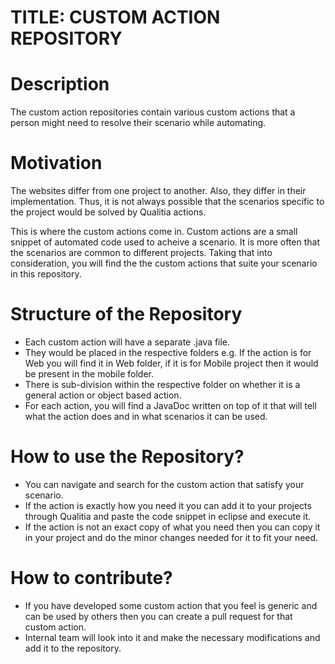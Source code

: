 # TITLE: CUSTOM ACTION REPOSITORY


# Description
The custom action repositories contain various custom actions that a person 
might need to resolve their scenario while automating.


# Motivation
The websites differ from one project to another. Also, they differ in their 
implementation. Thus, it is not always possible that the scenarios specific to 
the project would be solved by Qualitia actions.

This is where the custom actions come in. Custom actions are a small snippet 
of automated code used to acheive a scenario. It is more often that the scenarios 
are common to different projects. Taking that into consideration, you will find 
the the custom actions that suite your scenario in this repository.


# Structure of the Repository
- Each custom action will have a separate .java file.
- They would be placed in the respective folders e.g. If the action is for Web 
you will find it in Web folder, if it is for Mobile project then it would be 
present in the mobile folder.
- There is sub-division within the respective folder on whether it is a general
action or object based action.
- For each action, you will find a JavaDoc written on top of it that will tell 
what the action does and in what scenarios it can be used.


# How to use the Repository?
- You can navigate and search for the custom action that satisfy your scenario.
- If the action is exactly how you need it you can add it to your projects 
through Qualitia and paste the code snippet in eclipse and execute it.
- If the action is not an exact copy of what you need then you can copy it in 
your project and do the minor changes needed for it to fit your need.


# How to contribute?
- If you have developed some custom action that you feel is generic and can be 
used by others then you can create a pull request for that custom action.
- Internal team will look into it and make the necessary modifications and add 
it to the repository.
